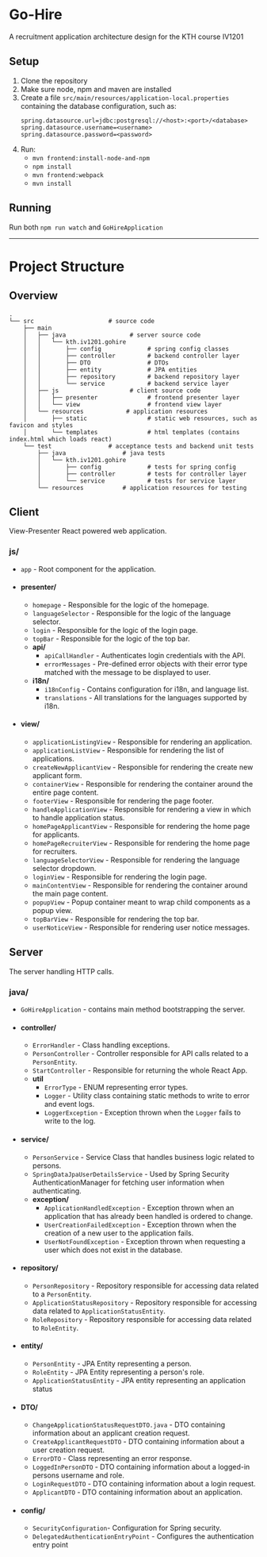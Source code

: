 # Go-Hire 
A recruitment application architecture design for the KTH course IV1201

## Setup
1. Clone the repository
2. Make sure node, npm and maven are installed
3. Create a file `src/main/resources/application-local.properties` containing the database configuration, such as:
    ```
   spring.datasource.url=jdbc:postgresql://<host>:<port>/<database>
    spring.datasource.username=<username>
    spring.datasource.password=<password>
   ```
4. Run:
   - `mvn frontend:install-node-and-npm`
   - `npm install`
   - `mvn frontend:webpack`
   - `mvn install`

## Running
Run both `npm run watch` and `GoHireApplication`

---

# Project Structure

## Overview
```
.
└── src                     # source code
    ├── main                
    │   ├── java                  # server source code
    │   │   └── kth.iv1201.gohire
    │   │       ├── config             # spring config classes
    │   │       ├── controller         # backend controller layer
    │   │       ├── DTO                # DTOs
    │   │       ├── entity             # JPA entities
    │   │       ├── repository         # backend repository layer
    │   │       └── service            # backend service layer
    │   ├── js                    # client source code
    │   │   ├── presenter              # frontend presenter layer
    │   │   └── view                   # frontend view layer
    │   └── resources            # application resources
    │       ├── static                 # static web resources, such as favicon and styles
    │       └── templates              # html templates (contains index.html which loads react)
    └── test                # acceptance tests and backend unit tests
        ├── java                # java tests
        │   └── kth.iv1201.gohire
        │       ├── config             # tests for spring config
        │       ├── controller         # tests for controller layer
        │       └── service            # tests for service layer
        └── resources           # application resources for testing
```

## Client
View-Presenter React powered web application.

### js/
- `app` - Root component for the application.
- #### presenter/
  - `homepage` - Responsible for the logic of the homepage.
  - `languageSelector` - Responsible for the logic of the language selector.
  - `login` - Responsible for the logic of the login page.
  - `topBar` - Responsible for the logic of the top bar.
  - **api/**
    - `apiCallHandler` - Authenticates login credentials with the API.
    - `errorMessages` - Pre-defined error objects with their error type matched with the message to be displayed to user.
  - **i18n/**
    - `i18nConfig` - Contains configuration for i18n, and language list.
    - `translations` - All translations for the languages supported by i18n.
- #### view/
  - `applicationListingView` - Responsible for rendering an application.
  - `applicationListView` - Responsible for rendering the list of applications.
  - `createNewApplicantView` - Responsible for rendering the create new applicant form.
  - `containerView` - Responsible for rendering the container around the entire page content.
  - `footerView` - Responsible for rendering the page footer.
  - `handleApplicationView` - Responsible for rendering a view in which to handle application status.
  - `homePageApplicantView` - Responsible for rendering the home page for applicants.
  - `homePageRecruiterView` - Responsible for rendering the home page for recruiters.
  - `languageSelectorView` - Responsible for rendering the language selector dropdown.
  - `loginView` - Responsible for rendering the login page.
  - `mainContentView` - Responsible for rendering the container around the main page content.
  - `popupView` - Popup container meant to wrap child components as a popup view.
  - `topBarView` - Responsible for rendering the top bar.
  - `userNoticeView` - Responsible for rendering user notice messages.

## Server
The server handling HTTP calls.

### java/

- `GoHireApplication` - contains main method bootstrapping the server.
- #### controller/
  - `ErrorHandler` - Class handling exceptions.
  - `PersonController` - Controller responsible for API calls related to a `PersonEntity`.
  - `StartController` - Responsible for returning the whole React App.
  - **util**
    - `ErrorType` - ENUM representing error types.
    - `Logger` - Utility class containing static methods to write to error and event logs.
    - `LoggerException` - Exception thrown when the `Logger` fails to write to the log.
- #### service/
  - `PersonService` - Service Class that handles business logic related to persons.
  - `SpringDataJpaUserDetailsService` - Used by Spring Security AuthenticationManager for fetching user information when authenticating.
  - **exception/**
    - `ApplicationHandledException` - Exception thrown when an application that has already been handled is ordered to change.
    - `UserCreationFailedException` - Exception thrown when the creation of a new user to the application fails.
    - `UserNotFoundException` - Exception thrown when requesting a user which does not exist in the database.
- #### repository/
  - `PersonRepository` - Repository responsible for accessing data related to a `PersonEntity`.
  - `ApplicationStatusRepository` - Repository responsible for accessing data related to `ApplicationStatusEntity`.
  - `RoleRepository` - Repository responsible for accessing data related to `RoleEntity`.
- #### entity/
  - `PersonEntity` - JPA Entity representing a person.
  - `RoleEntity` - JPA Entity representing a person's role.
  - `ApplicationStatusEntity` - JPA entity representing an application status
- #### DTO/
  - `ChangeApplicationStatusRequestDTO.java` - DTO containing information about an applicant creation request.
  - `CreateApplicantRequestDTO` - DTO containing information about a user creation request.
  - `ErrorDTO` - Class representing an error response.
  - `LoggedInPersonDTO` - DTO containing information about a logged-in persons username and role.
  - `LoginRequestDTO` - DTO containing information about a login request.
  - `ApplicantDTO` - DTO containing information about an application.
- #### config/
  - `SecurityConfiguration`- Configuration for Spring security.
  - `DelegatedAuthenticationEntryPoint` - Configures the authentication entry point